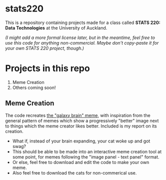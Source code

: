# stats220

This is a repository containing projects made for a class called **STATS 220: Data Technologies** at the University of Auckland.

*(I might add a more formal license later, but in the meantime, feel free to use this code for anything non-commercial. Maybe don't copy-paste it for your own STATS 220 project, though.)*

# Projects in this repo

1. Meme Creation
2. Others coming soon!

## Meme Creation

The code recreates [the "galaxy brain" meme](https://knowyourmeme.com/memes/galaxy-brain), with inspiration from the general pattern of memes which show a progressively "better" image next to things which the meme creator likes better. Included is my report on its creation.

- What if, instead of your brain expanding, your cat woke up and got swag?
- This should be able to be made into an interactive meme creation tool at some point, for memes following the "image panel - text panel" format.
- Or else, feel free to download and edit the code to make your own meme.
- Also feel free to download the cats for non-commerical use.
